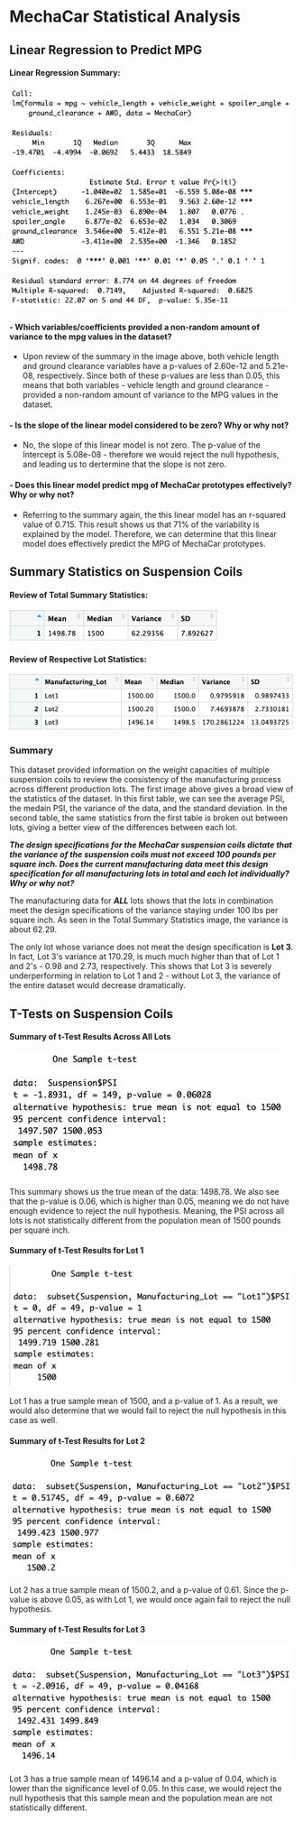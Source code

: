 # MechaCar Statistical Analysis

## Linear Regression to Predict MPG
#### Linear Regression Summary:
![Linear Regression Summary Image](Resources/Images/Image_1_LG.png)

#### - Which variables/coefficients provided a non-random amount of variance to the mpg values in the dataset?
- Upon review of the summary in the image above, both vehicle length and ground clearance variables have a p-values of 2.60e-12 and 5.21e-08, respectively. Since both of these p-values are less than 0.05, this means that both variables - vehicle length and ground clearance - provided a non-random amount of variance to the MPG values in the dataset.

#### - Is the slope of the linear model considered to be zero? Why or why not?
- No, the slope of this linear model is not zero. The p-value of the Intercept is 5.08e-08 - therefore we would reject the null hypothesis, and leading us to dertermine that the slope is not zero. 

#### - Does this linear model predict mpg of MechaCar prototypes effectively? Why or why not?
- Referring to the summary again, the this linear model has an r-squared value of 0.715. This result shows us that 71% of the variability is explained by the model. Therefore, we can determine that this linear model does effectively predict the MPG of MechaCar prototypes.

## Summary Statistics on Suspension Coils
#### Review of Total Summary Statistics:
![Total Summary Stats](Resources/Images/Image2_TotSum.png)

#### Review of Respective Lot Statistics:
![Lot Summary Stats](Resources/Images/Image3_LotSum.png)

### Summary
This dataset provided information on the weight capacities of multiple suspension coils to review the consistency of the manufacturing process across different production lots. The first image above gives a broad view of the statistics of the dataset. In this first table, we can see the average PSI, the medain PSI, the variance of the data, and the standard deviation. 
In the second table, the same statistics from the first table is broken out between lots, giving a better view of the differences between each lot. 

***The design specifications for the MechaCar suspension coils dictate that the variance of the suspension coils must not exceed 100 pounds per square inch. Does the current manufacturing data meet this design specification for all manufacturing lots in total and each lot individually? Why or why not?***

The manufacturing data for ***ALL*** lots shows that the lots in combination meet the design specifications of the variance staying under 100 lbs per square inch. As seen in the Total Summary Statistics image, the variance is about 62.29.

The only lot whose variance does not meat the design specification is **Lot 3**. In fact, Lot 3's variance at 170.29, is much much higher than that of Lot 1 and 2's - 0.98 and 2.73, respectively. This shows that Lot 3 is severely underperforming in relation to Lot 1 and 2 - without Lot 3, the variance of the entire dataset would decrease dramatically. 

## T-Tests on Suspension Coils
#### Summary of t-Test Results Across All Lots
![All Lot t-Test](Resources/Images/Image4_AllLots.png)

This summary shows us the true mean of the data: 1498.78. We also see that the p-value is 0.06, which is higher than 0.05, meaning we do not have enough evidence to reject the null hypothesis. Meaning, the PSI across all lots is not statistically different from the population mean of 1500 pounds per square inch.

#### Summary of t-Test Results for Lot 1
![Lot 1 t-Test](Resources/Images/Image5_Lot1.png)

Lot 1 has a true sample mean of 1500, and a p-value of 1. As a result, we would also determine that we would fail to reject the null hypothesis in this case as well. 

#### Summary of t-Test Results for Lot 2
![Lot 2 t-Test](Resources/Images/Image6_Lot2.png)

Lot 2 has a true sample mean of 1500.2, and a p-value of 0.61. Since the p-value is above 0.05, as with Lot 1, we would once again fail to reject the null hypothesis. 

#### Summary of t-Test Results for Lot 3
![Lot 3 t-Test](Resources/Images/Image7_Lot3.png)

Lot 3 has a true sample mean of 1496.14 and a p-value of 0.04, which is lower than the significance level of 0.05. In this case, we would reject the null hypothesis that this sample mean and the population mean are not statistically different. 
